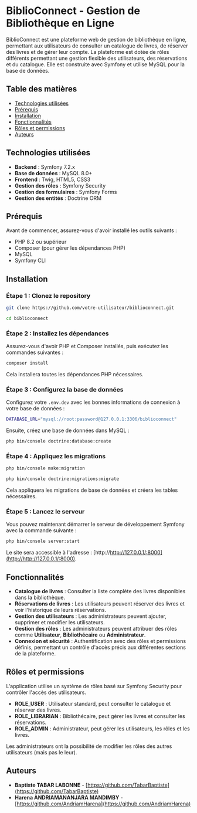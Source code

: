 # BiblioConnect - Gestion de Bibliothèque en Ligne

BiblioConnect est une plateforme web de gestion de bibliothèque en ligne, permettant aux utilisateurs de consulter un catalogue de livres, de réserver des livres et de gérer leur compte. La plateforme est dotée de rôles différents permettant une gestion flexible des utilisateurs, des réservations et du catalogue. Elle est construite avec Symfony et utilise MySQL pour la base de données.

## Table des matières

- [Technologies utilisées](#technologies-utilisées)
- [Prérequis](#prérequis)
- [Installation](#installation)
- [Fonctionnalités](#fonctionnalités)
- [Rôles et permissions](#rôles-et-permissions)
- [Auteurs](#auteurs)

## Technologies utilisées

- **Backend** : Symfony 7.2.x
- **Base de données** : MySQL 8.0+
- **Frontend** : Twig, HTML5, CSS3
- **Gestion des rôles** : Symfony Security
- **Gestion des formulaires** : Symfony Forms
- **Gestion des entités** : Doctrine ORM

## Prérequis

Avant de commencer, assurez-vous d'avoir installé les outils suivants :

- PHP 8.2 ou supérieur
- Composer (pour gérer les dépendances PHP)
- MySQL
- Symfony CLI

## Installation

### Étape 1 : Clonez le repository

```bash
git clone https://github.com/votre-utilisateur/biblioconnect.git

cd biblioconnect
```

### Étape 2 : Installez les dépendances

Assurez-vous d'avoir PHP et Composer installés, puis exécutez les commandes suivantes :

```bash
composer install
```

Cela installera toutes les dépendances PHP nécessaires.

### Étape 3 : Configurez la base de données

Configurez votre `.env.dev` avec les bonnes informations de connexion à votre base de données :

```bash
DATABASE_URL="mysql://root:password@127.0.0.1:3306/biblioconnect"
```

Ensuite, créez une base de données dans MySQL :

```bash
php bin/console doctrine:database:create
```

### Étape 4 : Appliquez les migrations

```bash
php bin/console make:migration
```

```bash
php bin/console doctrine:migrations:migrate
```

Cela appliquera les migrations de base de données et créera les tables nécessaires.

### Étape 5 : Lancez le serveur

Vous pouvez maintenant démarrer le serveur de développement Symfony avec la commande suivante :

```bash
php bin/console server:start
```

Le site sera accessible à l'adresse : [http://http://127.0.0.1/:8000](http://http://127.0.0.1/:8000).

## Fonctionnalités

- **Catalogue de livres** : Consulter la liste complète des livres disponibles dans la bibliothèque.
- **Réservations de livres** : Les utilisateurs peuvent réserver des livres et voir l'historique de leurs réservations.
- **Gestion des utilisateurs** : Les administrateurs peuvent ajouter, supprimer et modifier les utilisateurs.
- **Gestion des rôles** : Les administrateurs peuvent attribuer des rôles comme **Utilisateur**, **Bibliothécaire** ou **Administrateur**.
- **Connexion et sécurité** : Authentification avec des rôles et permissions définis, permettant un contrôle d'accès précis aux différentes sections de la plateforme.

## Rôles et permissions

L'application utilise un système de rôles basé sur Symfony Security pour contrôler l'accès des utilisateurs.

- **ROLE_USER** : Utilisateur standard, peut consulter le catalogue et réserver des livres.
- **ROLE_LIBRARIAN** : Bibliothécaire, peut gérer les livres et consulter les réservations.
- **ROLE_ADMIN** : Administrateur, peut gérer les utilisateurs, les rôles et les livres.

Les administrateurs ont la possibilité de modifier les rôles des autres utilisateurs (mais pas le leur).

## Auteurs

- **Baptiste TABAR LABONNE** - [https://github.com/TabarBaptiste](https://github.com/TabarBaptiste)
- **Harena ANDRIAMANANJARA MANDIMBY** - [https://github.com/AndriamHarena](https://github.com/AndriamHarena)
